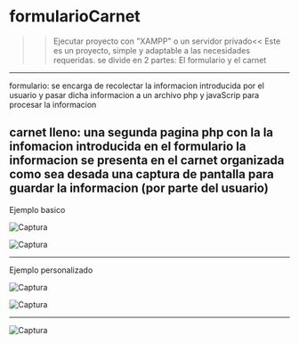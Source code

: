 # formularioCarnet
>>Ejecutar proyecto con "XAMPP" o un servidor privado<<
Este es un proyecto, simple y adaptable a las necesidades requeridas.
se divide en 2 partes: El formulario y el carnet
------------------------------------------------
formulario: se encarga de recolectar la informacion introducida por el usuario
            y pasar dicha informacion a un archivo php y javaScrip para procesar la informacion
     
carnet lleno: una segunda pagina php con la la infomacion introducida en el formulario 
              la informacion se presenta en el carnet organizada como sea desada
              una captura de pantalla para guardar la informacion (por parte del usuario)              
-------------------------------------------------------------------------------
Ejemplo basico

![Captura](https://user-images.githubusercontent.com/96961824/210119866-2fabe0b9-ede5-47f1-b81d-4f8138a1a80a.PNG)


![Captura](https://user-images.githubusercontent.com/96961824/210119934-1dd2973c-571e-47f7-990c-9bd2fc2e30ec.PNG)

-------------------------------------------------------------------------------
Ejemplo personalizado

![Captura](https://user-images.githubusercontent.com/96961824/210119977-ecebe8cf-b80e-457c-874b-ab126135c698.PNG)


![Captura](https://user-images.githubusercontent.com/96961824/210119997-095287e7-4156-4964-b06c-343731060ab8.PNG)

-------------------------------------------------------------------------------

![Captura](https://user-images.githubusercontent.com/96961824/210120105-bbc8ce5f-d1f1-4c4f-bccd-fa6acf4e06ad.PNG)
